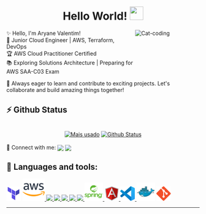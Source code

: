 <h1 align="center">Hello World! <img src="https://raw.githubusercontent.com/MartinHeinz/MartinHeinz/master/wave.gif" width="35px" height="35px"> </h1>
 
  <div>
    <img align="right" alt="Cat-coding" height="108" width="168" src="https://acegif.com/wp-content/uploads/cat-typing-2.gif">
  </div>

<p> 
 ✨ Hello, I'm Aryane Valentim! <br />
 🌱 Junior Cloud Engineer | AWS, Terraform, DevOps <br />
 🏆 AWS Cloud Practitioner Certified  <br />
 📚 Exploring Solutions Architecture | Preparing for AWS SAA-C03 Exam 
</p>

🚀 Always eager to learn and contribute to exciting projects. Let's collaborate and build amazing things together! 

## ⚡ Github Status

  <br/>
  <div align = "center">
   <a href="https://github.com/AryaneValentim/github-readme-stats"><img alt="Mais usado" src="https://github-readme-stats.vercel.app/api/top-langs/?username=AryaneValentim&langs_count=8&count_private=true&layout=compact&theme=react&hide_border=true&bg_color=0D1117" /></a>
    <a href="https://github.com/AryaneValentim/github-readme-stats"><img alt="Github Status" src="https://github-readme-stats.vercel.app/api?username=AryaneValentim&show_icons=true&count_private=true&theme=react&hide_border=true&bg_color=0D1117" /></a>
</div>
  <br/>
  
 <div> 
  🔗 Connect with me:
   <a href = "mailto:aryanevalentim@gmail.com"><img src="https://img.shields.io/badge/-Gmail-%23333?style=for-the-badge&logo=gmail&logoColor=white" target="_blank" align="center"></a>
  <a href="https://www.linkedin.com/in/aryanevalentim/" target="_blank"><img src="https://img.shields.io/badge/-LinkedIn-%230077B5?style=for-the-badge&logo=linkedin&logoColor=white" target="_blank" align="center"></a> 
</div>

## 🚀 Languages and tools:
<div class="d-flex justify-content-between"> 
  <p align="left"> 
      <a href="https://www.terraform.io/" target="_blank"> <img height="38" src="https://github.com/devicons/devicon/blob/master/icons/terraform/terraform-original.svg"></a> 
      <a href="https://aws.amazon.com/" target="_blank"> <img height="58" src="https://github.com/devicons/devicon/blob/master/icons/amazonwebservices/amazonwebservices-original-wordmark.svg"> 
      <a href="https://developer.mozilla.org/en-US/docs/Web/JavaScript" target="_blank"> <img src="https://img.icons8.com/color/48/000000/javascript.png"/> </a> 
      <a href="https://www.w3.org/html/" target="_blank"> <img src="https://img.icons8.com/color/48/000000/html-5.png"/> </a> 
      <a href="https://www.w3schools.com/css/" target="_blank"> <img src="https://img.icons8.com/color/48/000000/css3.png"/> </a> 
      <a href="https://getbootstrap.com" target="_blank"> <img src="https://img.icons8.com/color/48/000000/bootstrap.png"/> </a> 
      <a href="https://www.java.com" target="_blank"> <img src="https://img.icons8.com/color/48/000000/java-coffee-cup-logo.png"/> </a>
      <a href="https://getbootstrap.com" target="_blank"> <img height="48" src="https://github.com/devicons/devicon/blob/master/icons/spring/spring-original-wordmark.svg"/> </a> 
      <a href="https://getbootstrap.com" target="_blank"> <img height="38" src="https://github.com/devicons/devicon/blob/master/icons/angularjs/angularjs-original.svg"/> </a>  
      <a href="https://getbootstrap.com" target="_blank"> <img height="38" src="https://github.com/devicons/devicon/blob/master/icons/vscode/vscode-original.svg"/> </a> 
      <a href="https://getbootstrap.com" target="_blank"> <img height="48" src="https://github.com/devicons/devicon/blob/master/icons/docker/docker-original.svg"/></a> 
      <a href="https://getbootstrap.com" target="_blank"> <img height="38" src="https://github.com/devicons/devicon/blob/master/icons/git/git-original.svg"/> </a> 
      </a>

  </p>
</div>

<hr />

